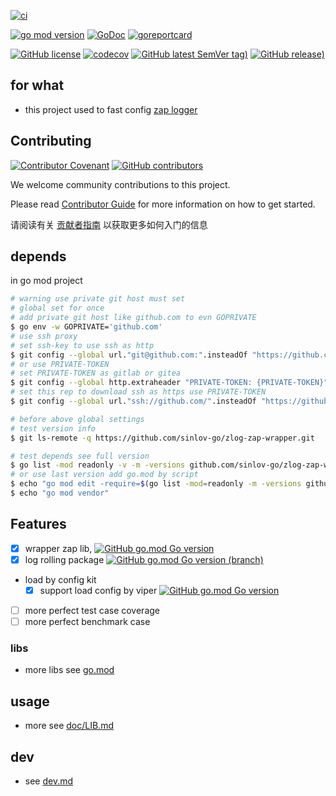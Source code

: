 [![ci](https://github.com/sinlov-go/zlog-zap-wrapper/actions/workflows/ci.yml/badge.svg)](https://github.com/sinlov-go/zlog-zap-wrapper/actions/workflows/ci.yml)

[![go mod version](https://img.shields.io/github/go-mod/go-version/sinlov-go/zlog-zap-wrapper?label=go.mod)](https://github.com/sinlov-go/zlog-zap-wrapper)
[![GoDoc](https://godoc.org/github.com/sinlov-go/zlog-zap-wrapper?status.png)](https://godoc.org/github.com/sinlov-go/zlog-zap-wrapper)
[![goreportcard](https://goreportcard.com/badge/github.com/sinlov-go/zlog-zap-wrapper)](https://goreportcard.com/report/github.com/sinlov-go/zlog-zap-wrapper)

[![GitHub license](https://img.shields.io/github/license/sinlov-go/zlog-zap-wrapper)](https://github.com/sinlov-go/zlog-zap-wrapper)
[![codecov](https://codecov.io/gh/sinlov-go/zlog-zap-wrapper/branch/main/graph/badge.svg)](https://codecov.io/gh/sinlov-go/zlog-zap-wrapper)
[![GitHub latest SemVer tag)](https://img.shields.io/github/v/tag/sinlov-go/zlog-zap-wrapper)](https://github.com/sinlov-go/zlog-zap-wrapper/tags)
[![GitHub release)](https://img.shields.io/github/v/release/sinlov-go/zlog-zap-wrapper)](https://github.com/sinlov-go/zlog-zap-wrapper/releases)

## for what

- this project used to fast config [zap logger](https://pkg.go.dev/go.uber.org/zap)

## Contributing

[![Contributor Covenant](https://img.shields.io/badge/contributor%20covenant-v1.4-ff69b4.svg)](.github/CONTRIBUTING_DOC/CODE_OF_CONDUCT.md)
[![GitHub contributors](https://img.shields.io/github/contributors/sinlov-go/zlog-zap-wrapper)](https://github.com/sinlov-go/zlog-zap-wrapper/graphs/contributors)

We welcome community contributions to this project.

Please read [Contributor Guide](.github/CONTRIBUTING_DOC/CONTRIBUTING.md) for more information on how to get started.

请阅读有关 [贡献者指南](.github/CONTRIBUTING_DOC/zh-CN/CONTRIBUTING.md) 以获取更多如何入门的信息

## depends

in go mod project

```bash
# warning use private git host must set
# global set for once
# add private git host like github.com to evn GOPRIVATE
$ go env -w GOPRIVATE='github.com'
# use ssh proxy
# set ssh-key to use ssh as http
$ git config --global url."git@github.com:".insteadOf "https://github.com/"
# or use PRIVATE-TOKEN
# set PRIVATE-TOKEN as gitlab or gitea
$ git config --global http.extraheader "PRIVATE-TOKEN: {PRIVATE-TOKEN}"
# set this rep to download ssh as https use PRIVATE-TOKEN
$ git config --global url."ssh://github.com/".insteadOf "https://github.com/"

# before above global settings
# test version info
$ git ls-remote -q https://github.com/sinlov-go/zlog-zap-wrapper.git

# test depends see full version
$ go list -mod readonly -v -m -versions github.com/sinlov-go/zlog-zap-wrapper
# or use last version add go.mod by script
$ echo "go mod edit -require=$(go list -mod=readonly -m -versions github.com/sinlov-go/zlog-zap-wrapper | awk '{print $1 "@" $NF}')"
$ echo "go mod vendor"
```

## Features

- [x] wrapper zap lib, [![GitHub go.mod Go version](https://img.shields.io/github/go-mod/go-version/uber-go/zap?label=zap%20latest%20go.md)](https://github.com/uber-go/zap)
- [x] log rolling package [![GitHub go.mod Go version (branch)](https://img.shields.io/github/go-mod/go-version/natefinch/lumberjack/v2.0?label=lumberjack%20v2%20go.mod)](https://github.com/natefinch/lumberjack)
- load by config kit
  - [x] support load config by viper [![GitHub go.mod Go version](https://img.shields.io/github/go-mod/go-version/spf13/viper?label=viper%20latest%20go.md)](https://github.com/spf13/viper)

- [ ] more perfect test case coverage
- [ ] more perfect benchmark case

### libs

- more libs see [go.mod](https://github.com/sinlov-go/zlog-zap-wrapper/blob/main/go.mod)

## usage

- more see [doc/LIB.md](doc/LIB.md)

## dev

- see [dev.md](doc-dev/dev.md)